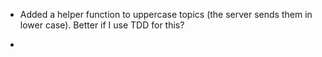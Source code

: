 - Added a helper function to uppercase topics (the server sends them in lower case). Better if I use TDD for this?

-
